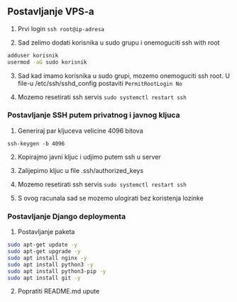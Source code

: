 ## Postavljanje VPS-a

1. Prvi login
`ssh root@ip-adresa`

2. Sad zelimo dodati korisnika u sudo grupu i onemoguciti ssh with root

```bash
adduser korisnik
usermod -aG sudo korisnik
```

3. Sad kad imamo korisnika u sudo grupi, mozemo onemoguciti ssh root.
   U file-u /etc/ssh/sshd_config postaviti `PermitRootLogin No` 

4. Mozemo resetirati ssh servis `sudo systemctl restart ssh`

### Postavljanje SSH putem privatnog i javnog kljuca
1. Generiraj par kljuceva velicine 4096 bitova

`ssh-keygen -b 4096` 

2. Kopirajmo javni kljuc i udjimo putem ssh u server

3. Zalijepimo kljuc u file .ssh/authorized_keys

4. Mozemo resetirati ssh servis `sudo systemctl restart ssh`

5. S ovog racunala sad se mozemo ulogirati bez koristenja lozinke 

### Postavljanje Django deploymenta

1. Postavljanje paketa
```bash
sudo apt-get update -y
sudo apt-get upgrade -y
sudo apt install nginx -y
sudo apt install python3 -y
sudo apt install python3-pip -y
sudo apt install git -y
```

2. Popratiti README.md upute



